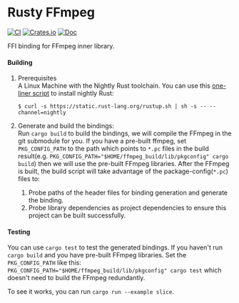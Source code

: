 # Rusty FFmpeg

[![CI](https://github.com/CCExtractor/rusty_ffmpeg/workflows/CI/badge.svg?branch=master)](https://github.com/CCExtractor/rusty_ffmpeg/actions)
[![Crates.io](https://img.shields.io/crates/v/rusty_ffmpeg.svg)](https://crates.io/crates/rusty_ffmpeg)
[![Doc](https://docs.rs/rusty_ffmpeg/badge.svg)](https://docs.rs/rusty_ffmpeg)

FFI binding for FFmpeg inner library.

#### Building

1. Prerequisites  
    A Linux Machine with the Nightly Rust toolchain. You can use this [one-liner script](https://doc.rust-lang.org/1.5.0/book/nightly-rust.html) to install nightly Rust:

    ```
    $ curl -s https://static.rust-lang.org/rustup.sh | sh -s -- --channel=nightly
    ```
2. Generate and build the bindings:  
    Run `cargo build` to build the bindings, we will compile the FFmpeg in the git submodule for you. If you have a pre-built ffmpeg, set `PKG_CONFIG_PATH` to the path which points to `*.pc` files in the build result(e.g. `PKG_CONFIG_PATH="$HOME/ffmpeg_build/lib/pkgconfig" cargo build`) then we will use the pre-built FFmpeg libraries. After the FFmpeg is built, the build script will take advantage of the package-config(`*.pc`) files to:
    1. Probe paths of the header files for binding generation and generate the binding.
    2. Probe library dependencies as project dependencies to ensure this project can be built successfully.

#### Testing

You can use `cargo test` to test the generated bindings. If you haven't run `cargo build` and you have pre-built FFmpeg libraries. Set the `PKG_CONFIG_PATH` like this: `PKG_CONFIG_PATH="$HOME/ffmpeg_build/lib/pkgconfig" cargo test` which doesn't need to build the FFmpeg redundantly.

To see it works, you can run `cargo run --example slice`.

